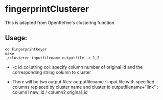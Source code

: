 # fingerprintClusterer
This is adapted from OpenRefine's clustering function.

## Usage:

	cd FingerprintKeyer 
	make
	./clusterer inputfilename outputfile -c 1,2

* -c id_col,string col:
	specify column number of original id and the corresponding string column to cluster

* There will be two output files:
	outputfilename : input file with specified columns replaced by cluster name and cluster id
	outputfilename+"link" : column1 new_id / column2 original_id
